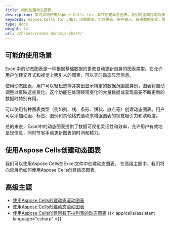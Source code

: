 ```yaml
---
title: 如何创建动态图表
description: 学习如何使用Aspose.Cells for .NET创建动态图表。我们的全面指南将演示如何根据用户输入或系统数据变化实时更新和修改图表的数据，布局和外观。
keywords: Aspose.Cells for .NET，动态图表，实时更新，用户输入，系统数据变化，数据可视化。
type: docs
weight: 74
url: /zh/net/create-dynamic-chart/
---
```


## **可能的使用场景**
Excel中的动态图表是一种根据基础数据的更改自动更新自身的图表类型。它允许用户创建交互式和视觉上吸引人的图表，可以实时动态显示信息。

使用动态图表，用户可以轻松选择并突出显示特定的数据范围或类别，图表将自动调整以反映这些变化。这个功能在处理经常变化的大量数据或呈现需要不断更新的数据时特别有用。

可以使用各种图表类型（例如列、线、条形、饼状、散点等）创建动态图表。用户可以添加动画、标签、图例和其他格式选项来增强图表的视觉吸引力和清晰度。

总的来说，Excel中的动态图表提供了数据可视化灵活性和效率，允许用户有效地呈现信息，同时节省手动更新图表的时间和精力。

## **使用Aspose Cells创建动态图表**
我们可以使用Aspose Cells在Excel文件中创建动态图表。
在高级主题中，我们将向您展示如何使用Aspose Cells创建动态图表。

## **高级主题**
- [使用Aspose Cells创建动态滚动图表](/cells/zh/net/create-dynamic-rolling-chart/)
- [使用Aspose Cells创建动态滚动图表](/cells/zh/net/create-dynamic-scrolling-chart/)
- [使用Aspose Cells创建带有下拉列表的动态图表](/cells/zh/net/create-dynamic-chart-with-dropdownlist/)
{{< app/cells/assistant language="csharp" >}}
